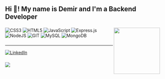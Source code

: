 <h2 align="left">Hi 👋! My name is Demir and I'm a Backend Developer</h2>

###

<img align="right" height="150" src="https://media.giphy.com/media/dDwicM3uFUqfC/giphy.gif"  />

###

![CSS3](https://img.shields.io/badge/css3-%231572B6.svg?style=for-the-badge&logo=css3&logoColor=white) ![HTML5](https://img.shields.io/badge/html5-%23E34F26.svg?style=for-the-badge&logo=html5&logoColor=white) ![JavaScript](https://img.shields.io/badge/javascript-%23323330.svg?style=for-the-badge&logo=javascript&logoColor=%23F7DF1E) ![Express.js](https://img.shields.io/badge/express.js-%23404d59.svg?style=for-the-badge&logo=express&logoColor=%2361DAFB) ![NodeJS](https://img.shields.io/badge/node.js-6DA55F?style=for-the-badge&logo=node.js&logoColor=white) ![GIT](https://img.shields.io/badge/Git-fc6d26?style=for-the-badge&logo=git&logoColor=white) ![MySQL](https://img.shields.io/badge/mysql-%2300000f.svg?style=for-the-badge&logo=mysql&logoColor=white) ![MongoDB](https://img.shields.io/badge/MongoDB-%234ea94b.svg?style=for-the-badge&logo=mongodb&logoColor=white)

###
<hr>

[![LinkedIn](https://img.shields.io/badge/LinkedIn-%230077B5.svg?logo=linkedin&logoColor=white)](https://linkedin.com/in/ahmet-demir-altunöz) 

###

![](https://github-readme-stats.vercel.app/api/top-langs/?username=Demir051&theme=dark&hide_border=false&include_all_commits=false&count_private=false&layout=compact)

